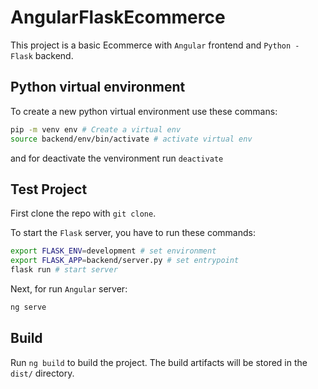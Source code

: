 # AngularFlaskEcommerce

This project is a basic Ecommerce with `Angular` frontend and `Python - Flask` backend.


## Python virtual environment

To create a new python virtual environment use these commans:

```sh
pip -m venv env # Create a virtual env
source backend/env/bin/activate # activate virtual env
```

and for deactivate the venvironment run `deactivate`

## Test Project

First clone the repo with `git clone`.

To start the `Flask` server, you have to run these commands:
```sh
export FLASK_ENV=development # set environment
export FLASK_APP=backend/server.py # set entrypoint
flask run # start server
```

Next, for run `Angular` server:
```sh
ng serve
```

## Build

Run `ng build` to build the project. The build artifacts will be stored in the `dist/` directory. 


